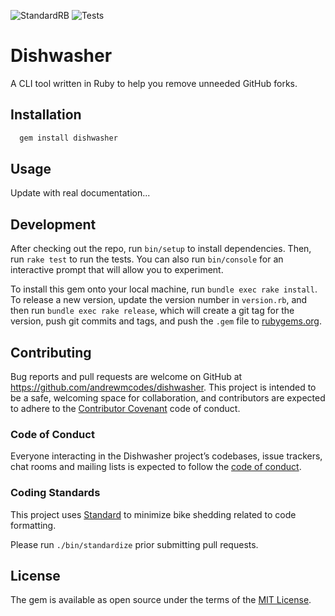 ![StandardRB](https://github.com/andrewmcodes/dishwasher/workflows/StandardRB/badge.svg)
![Tests](https://github.com/andrewmcodes/dishwasher/workflows/Tests/badge.svg)

# Dishwasher

A CLI tool written in Ruby to help you remove unneeded GitHub forks.

## Installation

```sh
  gem install dishwasher
```

## Usage

Update with real documentation...

## Development

After checking out the repo, run `bin/setup` to install dependencies. Then, run `rake test` to run the tests. You can also run `bin/console` for an interactive prompt that will allow you to experiment.

To install this gem onto your local machine, run `bundle exec rake install`. To release a new version, update the version number in `version.rb`, and then run `bundle exec rake release`, which will create a git tag for the version, push git commits and tags, and push the `.gem` file to [rubygems.org](https://rubygems.org).

## Contributing

Bug reports and pull requests are welcome on GitHub at https://github.com/andrewmcodes/dishwasher. This project is intended to be a safe, welcoming space for collaboration, and contributors are expected to adhere to the [Contributor Covenant](http://contributor-covenant.org) code of conduct.

### Code of Conduct

Everyone interacting in the Dishwasher project’s codebases, issue trackers, chat rooms and mailing lists is expected to follow the [code of conduct](https://github.com/andrewmcodes/dishwasher/blob/master/CODE_OF_CONDUCT.md).

### Coding Standards

This project uses [Standard](https://github.com/testdouble/standard) to minimize bike shedding related to code formatting.

Please run `./bin/standardize` prior submitting pull requests.

## License

The gem is available as open source under the terms of the [MIT License](https://opensource.org/licenses/MIT).
